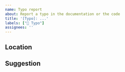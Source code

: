 ```yaml
---
name: Typo report
about: Report a typo in the documentation or the code
title: '[Typo]: ...'
labels: ["📝 Typo"]
assignees: ''
---
```


## Location
<!-- Where is the typo? -->
<!-- Please provide a GitHub link to the file, and the line number (You can get the line number by clicking on the line number in GitHub) -->

## Suggestion
<!-- What should be there instead? -->
